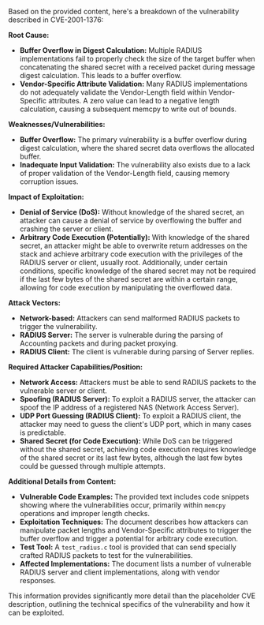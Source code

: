 Based on the provided content, here's a breakdown of the vulnerability described in CVE-2001-1376:

**Root Cause:**

*   **Buffer Overflow in Digest Calculation:** Multiple RADIUS implementations fail to properly check the size of the target buffer when concatenating the shared secret with a received packet during message digest calculation. This leads to a buffer overflow.
*   **Vendor-Specific Attribute Validation:** Many RADIUS implementations do not adequately validate the Vendor-Length field within Vendor-Specific attributes.  A zero value can lead to a negative length calculation, causing a subsequent memcpy to write out of bounds.

**Weaknesses/Vulnerabilities:**

*   **Buffer Overflow:** The primary vulnerability is a buffer overflow during digest calculation, where the shared secret data overflows the allocated buffer.
*   **Inadequate Input Validation:** The vulnerability also exists due to a lack of proper validation of the Vendor-Length field, causing memory corruption issues.

**Impact of Exploitation:**

*   **Denial of Service (DoS):** Without knowledge of the shared secret, an attacker can cause a denial of service by overflowing the buffer and crashing the server or client.
*   **Arbitrary Code Execution (Potentially):** With knowledge of the shared secret, an attacker might be able to overwrite return addresses on the stack and achieve arbitrary code execution with the privileges of the RADIUS server or client, usually root. Additionally, under certain conditions, specific knowledge of the shared secret may not be required if the last few bytes of the shared secret are within a certain range, allowing for code execution by manipulating the overflowed data.

**Attack Vectors:**

*   **Network-based:**  Attackers can send malformed RADIUS packets to trigger the vulnerability.
*  **RADIUS Server:** The server is vulnerable during the parsing of Accounting packets and during packet proxying.
*  **RADIUS Client:** The client is vulnerable during parsing of Server replies.

**Required Attacker Capabilities/Position:**

*   **Network Access:** Attackers must be able to send RADIUS packets to the vulnerable server or client.
*   **Spoofing (RADIUS Server):** To exploit a RADIUS server, the attacker can spoof the IP address of a registered NAS (Network Access Server).
*   **UDP Port Guessing (RADIUS Client):**  To exploit a RADIUS client, the attacker may need to guess the client's UDP port, which in many cases is predictable.
* **Shared Secret (for Code Execution):** While DoS can be triggered without the shared secret, achieving code execution requires knowledge of the shared secret or its last few bytes, although the last few bytes could be guessed through multiple attempts.

**Additional Details from Content:**

*   **Vulnerable Code Examples:** The provided text includes code snippets showing where the vulnerabilities occur, primarily within `memcpy` operations and improper length checks.
*   **Exploitation Techniques:** The document describes how attackers can manipulate packet lengths and Vendor-Specific attributes to trigger the buffer overflow and trigger a potential for arbitrary code execution.
*   **Test Tool:** A `test_radius.c` tool is provided that can send specially crafted RADIUS packets to test for the vulnerabilities.
*   **Affected Implementations:** The document lists a number of vulnerable RADIUS server and client implementations, along with vendor responses.

This information provides significantly more detail than the placeholder CVE description, outlining the technical specifics of the vulnerability and how it can be exploited.